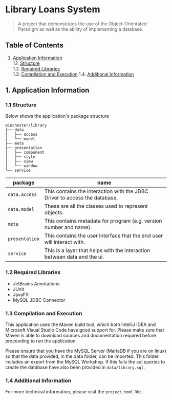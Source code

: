 # Library Loans System

> A project that demonstrates the use of the Object-Orientated Paradigm as well as the ability of implementing a database.

## Table of Contents

1. [Application Information](#1-application-information)  
1.1. [Structure](#11-structure)  
1.2. [Required Libraries](#12-required-libraries)  
1.3. [Compilation and Execution](#13-compilation-and-execution)
1.4. [Additional Information](#14-additional-information)


## 1. Application Information

### 1.1 Structure
Below shows the application's package structure
```
winchester/library
├── data
│   ├── access
│   └── model
├── meta
├── presentation
│   ├── component
│   ├── style
│   ├── view
│   └── window
└── service
```

| package        | name                                                                       |
|----------------|----------------------------------------------------------------------------|
| `data.access`  | This contains the interaction with the JDBC Driver to access the database. |
| `data.model`   | These are all the classes used to represent objects.                       |
| `meta`         | This contains metadata for program (e.g. version number and name).         |
| `presentation` | This contains the user interface that the end user will interact with.     |
| `service`      | This is a layer that helps with the interaction between data and the ui.   |

### 1.2 Required Libraries
* JetBrains Annotations
* JUnit 
* JavaFX
* MySQL JDBC Connector

### 1.3 Compilation and Execution

This application uses the Maven build tool, which both IntelliJ IDEA and Microsoft Visual Studio Code have good support for.
Please make sure that Maven is able to download sources and documentation required before proceeding to run the application.

Please ensure that you have the MySQL Server (MariaDB if you are on linux) so that the data provided, in the data folder, can be imported. This folder includes an export from the MySQL Workshop. If this fails the sql queries to create the database have also been provided in `data/library.sql`.


### 1.4 Additional Information

For more technical information, please visit the `project.toml` file.